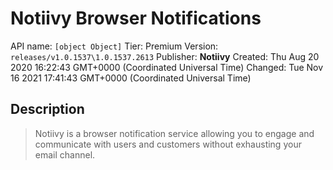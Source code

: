 # Notiivy Browser Notifications
API name: `[object Object]`
Tier: Premium
Version: `releases/v1.0.1537\1.0.1537.2613`
Publisher: **Notiivy**
Created: Thu Aug 20 2020 16:22:43 GMT+0000 (Coordinated Universal Time)
Changed: Tue Nov 16 2021 17:41:43 GMT+0000 (Coordinated Universal Time)

## Description
> Notiivy is a browser notification service allowing you to engage and communicate with users and customers without exhausting your email channel.
